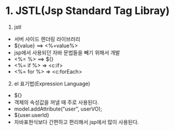 # 1. JSTL(Jsp Standard Tag Libray)
1. jstl
- 서버 사이드 렌더링 라이브러리
- ${value} ==> <%=value%>
- jsp에서 사용되던 자바 문법들을 빼기 위해서 개발
- <%= %> ==> ${}
- <%= if %> => <c:if>
- <%= for %> => <c:forEach>

2. el 표기법(Expression Language)
- ${}
- 객체의 속성값을 꺼낼 때 주로 사용된다.
- model.addAttribute("user", userVO);
- ${user.userId}
- 자바표현식보다 간편하고 편리해서 jsp에서 많이 사용된다.
